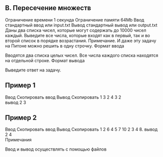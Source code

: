 ## B. Пересечение множеств

Ограничение времени	1 секунда
Ограничение памяти	64Mb
Ввод	стандартный ввод или input.txt
Вывод	стандартный вывод или output.txt
Даны два списка чисел, которые могут содержать до 10000 чисел каждый. Выведите все числа, которые входят как в первый, так и во второй список в порядке возрастания. Примечание. И даже эту задачу на Питоне можно решить в одну строчку.
Формат ввода

Вводятся два списка целых чисел. Все числа каждого списка находятся на отдельной строке.
Формат вывода

Выведите ответ на задачу.
## Пример 1

Ввод Скопировать ввод	Вывод Скопировать
1 3 2
4 3 2  
вывод
2 3  
## Пример 2

Ввод Скопировать ввод	Вывод Скопировать
1 2 6 4 5 7
10 2 3 4 8. 
вывод  
2 4  
Примечания

Ввод и вывод осуществлять с помощью файлов
